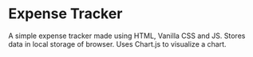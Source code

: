 # Expense Tracker

A simple expense tracker made using HTML, Vanilla CSS and JS. Stores data in local storage of browser. Uses Chart.js to visualize a chart.